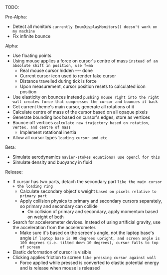 TODO:

Pre-Alpha:
- Detect all monitors `currently EnumDisplayMonitors() doesn't work on my machine`
- Fix infinite bounce


Alpha:
- Use floating points
- Using mouse applies a force on cursor's centre of mass `instead of an absolute shift in position, use f=ma`
  - Real mouse cursor hidden --- done
  - Current cursor icon used to render fake cursor
  - Distance travelled during tick is force
  - Upon measurement, cursor position resets to calculated icon position
- Use elasticity on bounces instead `pushing mouse right into the right wall creates force that compresses the cursor and bounces it back`
- Get current theme's main cursor, generate all rotations of it
- Calculate centre of mass of the cursor based on all opaque pixels
- Generate bounding box based on cursor's edges, store as vertices
- Bounce off vertices `calculate new trajectory based on rotation, vertex, and centre of mass`
  - Implement rotational inertia
- Allow all cursor types `loading cursor and etc`


Beta:
- Simulate aerodynamics `navier-stokes equations? use opencl for this`
- Simulate density and buoyancy in fluid


Release:
- If cursor has two parts, detach the secondary part `like the main cursor + the loading ring`
  - Calculate secondary object's weight `based on pixels relative to primary part`
  - Apply collision physics to primary and secondary cursors separately, so primary and secondary can collide
    - On collision of primary and secondary, apply momentum based on weight of both
- Search for accelerometer devices. Instead of using artificial gravity, use the acceleration from the accelerometer.
  - Make sure it's based on the screen's angle, not the laptop base's angle `if laptop base is 90 degrees upright, and screen angle is 100 degrees (i.e. tilted down 10 degrees), cursor falls to top of screen`
- Elastic deformation of cursor is visible
- Clicking applies friction to screen `like pressing cursor against wall`
  - Force applied while pressed is converted to elastic potential energy and is release when mouse is released
